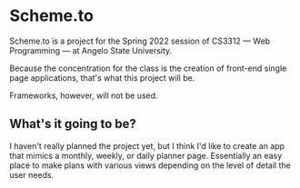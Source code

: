 # Scheme.to

Scheme.to is a project for the Spring 2022 session of CS3312 — Web Programming — at Angelo State University.

Because the concentration for the class is the creation of front-end single page applications, that's what this project will be.

Frameworks, however, will not be used.

## What's it going to be?

I haven't really planned the project yet, but I think I'd like to create an app that mimics a monthly, weekly, or daily planner page. Essentially an easy place to make plans with various views depending on the level of detail the user needs.